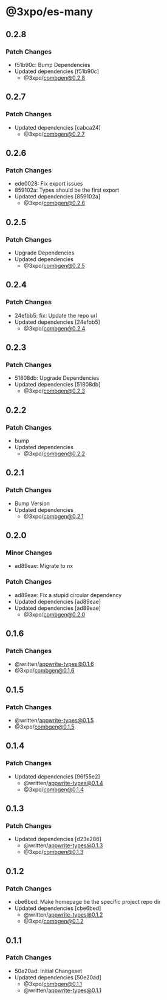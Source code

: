 # @3xpo/es-many

## 0.2.8

### Patch Changes

- f51b90c: Bump Dependencies
- Updated dependencies [f51b90c]
  - @3xpo/combgen@0.2.8

## 0.2.7

### Patch Changes

- Updated dependencies [cabca24]
  - @3xpo/combgen@0.2.7

## 0.2.6

### Patch Changes

- ede0028: Fix export issues
- 859102a: Types should be the first export
- Updated dependencies [859102a]
  - @3xpo/combgen@0.2.6

## 0.2.5

### Patch Changes

- Upgrade Dependencies
- Updated dependencies
  - @3xpo/combgen@0.2.5

## 0.2.4

### Patch Changes

- 24efbb5: fix: Update the repo url
- Updated dependencies [24efbb5]
  - @3xpo/combgen@0.2.4

## 0.2.3

### Patch Changes

- 51808db: Upgrade Dependencies
- Updated dependencies [51808db]
  - @3xpo/combgen@0.2.3

## 0.2.2

### Patch Changes

- bump
- Updated dependencies
  - @3xpo/combgen@0.2.2

## 0.2.1

### Patch Changes

- Bump Version
- Updated dependencies
  - @3xpo/combgen@0.2.1

## 0.2.0

### Minor Changes

- ad89eae: Migrate to nx

### Patch Changes

- ad89eae: Fix a stupid circular dependency
- Updated dependencies [ad89eae]
- Updated dependencies [ad89eae]
  - @3xpo/combgen@0.2.0

## 0.1.6

### Patch Changes

- @written/appwrite-types@0.1.6
- @3xpo/combgen@0.1.6

## 0.1.5

### Patch Changes

- @written/appwrite-types@0.1.5
- @3xpo/combgen@0.1.5

## 0.1.4

### Patch Changes

- Updated dependencies [96f55e2]
  - @written/appwrite-types@0.1.4
  - @3xpo/combgen@0.1.4

## 0.1.3

### Patch Changes

- Updated dependencies [d23e286]
  - @written/appwrite-types@0.1.3
  - @3xpo/combgen@0.1.3

## 0.1.2

### Patch Changes

- cbe6bed: Make homepage be the specific project repo dir
- Updated dependencies [cbe6bed]
  - @written/appwrite-types@0.1.2
  - @3xpo/combgen@0.1.2

## 0.1.1

### Patch Changes

- 50e20ad: Initial Changeset
- Updated dependencies [50e20ad]
  - @3xpo/combgen@0.1.1
  - @written/appwrite-types@0.1.1

